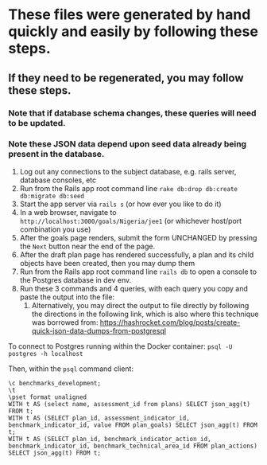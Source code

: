 # These files were generated by hand quickly and easily by following these steps.

## If they need to be regenerated, you may follow these steps.

### Note that if database schema changes, these queries will need to be updated.

### Note these JSON data depend upon seed data already being present in the database.

1. Log out any connections to the subject database, e.g. rails server, database consoles, etc
1. Run from the Rails app root command line `rake db:drop db:create db:migrate db:seed`
1. Start the app server via `rails s` (or how ever you like to do it)
1. In a web browser, navigate to `http://localhost:3000/goals/Nigeria/jee1` (or whichever host/port combination you use)
1. After the goals page renders, submit the form UNCHANGED by pressing the `Next` button near the end of the page.
1. After the draft plan page has rendered successfully, a plan and its child objects have been created, then you may dump them
1. Run from the Rails app root command line `rails db` to open a console to the Postgres database in dev env.
1. Run these 3 commands and 4 queries, with each query you copy and paste the output into the file:
   1. Alternatively, you may direct the output to file directly by following the
      directions in the following link, which is also where this technique was borrowed from:
      https://hashrocket.com/blog/posts/create-quick-json-data-dumps-from-postgresql

To connect to Postgres running within the Docker container:
`psql -U postgres -h localhost`

Then, within the `psql` command client:

```
\c benchmarks_development;
\t
\pset format unaligned
WITH t AS (select name, assessment_id from plans) SELECT json_agg(t) FROM t;
WITH t AS (SELECT plan_id, assessment_indicator_id, benchmark_indicator_id, value FROM plan_goals) SELECT json_agg(t) FROM t;
WITH t AS (SELECT plan_id, benchmark_indicator_action_id, benchmark_indicator_id, benchmark_technical_area_id FROM plan_actions) SELECT json_agg(t) FROM t;
```
